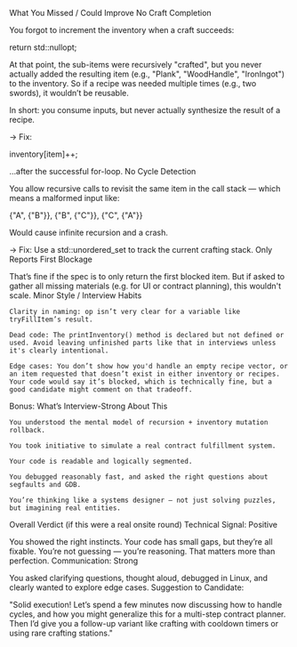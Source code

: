 What You Missed / Could Improve
No Craft Completion

You forgot to increment the inventory when a craft succeeds:

return std::nullopt;

At that point, the sub-items were recursively "crafted", but you never actually added the resulting item (e.g., "Plank", "WoodHandle", "IronIngot") to the inventory. So if a recipe was needed multiple times (e.g., two swords), it wouldn’t be reusable.

In short: you consume inputs, but never actually synthesize the result of a recipe.

→ Fix:

inventory[item]++;

…after the successful for-loop.
No Cycle Detection

You allow recursive calls to revisit the same item in the call stack — which means a malformed input like:

{"A", {"B"}}, {"B", {"C"}}, {"C", {"A"}}

Would cause infinite recursion and a crash.

→ Fix: Use a std::unordered_set<Item> to track the current crafting stack.
Only Reports First Blockage

That’s fine if the spec is to only return the first blocked item. But if asked to gather all missing materials (e.g. for UI or contract planning), this wouldn't scale.
Minor Style / Interview Habits

    Clarity in naming: op isn’t very clear for a variable like tryFillItem’s result.

    Dead code: The printInventory() method is declared but not defined or used. Avoid leaving unfinished parts like that in interviews unless it's clearly intentional.

    Edge cases: You don’t show how you'd handle an empty recipe vector, or an item requested that doesn’t exist in either inventory or recipes. Your code would say it’s blocked, which is technically fine, but a good candidate might comment on that tradeoff.

Bonus: What’s Interview-Strong About This

    You understood the mental model of recursion + inventory mutation rollback.

    You took initiative to simulate a real contract fulfillment system.

    Your code is readable and logically segmented.

    You debugged reasonably fast, and asked the right questions about segfaults and GDB.

    You’re thinking like a systems designer — not just solving puzzles, but imagining real entities.

Overall Verdict (if this were a real onsite round)
Technical Signal: Positive

You showed the right instincts. Your code has small gaps, but they’re all fixable. You’re not guessing — you’re reasoning. That matters more than perfection.
Communication: Strong

You asked clarifying questions, thought aloud, debugged in Linux, and clearly wanted to explore edge cases.
Suggestion to Candidate:

"Solid execution! Let’s spend a few minutes now discussing how to handle cycles, and how you might generalize this for a multi-step contract planner. Then I’d give you a follow-up variant like crafting with cooldown timers or using rare crafting stations."
